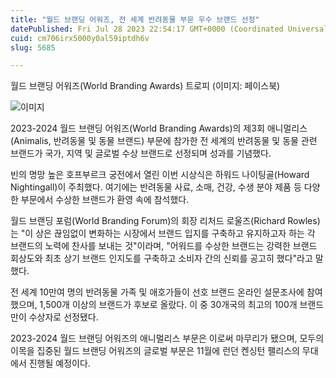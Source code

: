 ```yaml
---
title: "월드 브랜딩 어워즈, 전 세계 반려동물 부문 우수 브랜드 선정"
datePublished: Fri Jul 28 2023 22:54:17 GMT+0000 (Coordinated Universal Time)
cuid: cm706irx5000y0al59iptdh6v
slug: 5685

---
```



월드 브랜딩 어워즈(World Branding Awards) 트로피 (이미지: 페이스북)

![이미지](https://cdn.hashnode.com/res/hashnode/image/upload/v1739260038625/4cf45289-1554-4f52-acb0-97786823b60b.jpeg)

2023-2024 월드 브랜딩 어워즈(World Branding Awards)의 제3회 애니멀리스(Animalis, 반려동물 및 동물 브랜드) 부문에 참가한 전 세계의 반려동물 및 동물 관련 브랜드가 국가, 지역 및 글로벌 수상 브랜드로 선정되며 성과를 기념했다.

빈의 명망 높은 호프부르크 궁전에서 열린 이번 시상식은 하워드 나이팅골(Howard Nightingall)이 주최했다. 여기에는 반려동물 사료, 소매, 건강, 수생 분야 제품 등 다양한 부문에서 수상한 브랜드가 환영 속에 참석했다.

월드 브랜딩 포럼(World Branding Forum)의 회장 리처드 로울즈(Richard Rowles)는 "이 상은 끊임없이 변화하는 시장에서 브랜드 입지를 구축하고 유지하고자 하는 각 브랜드의 노력에 찬사를 보내는 것"이라며, "어워드를 수상한 브랜드는 강력한 브랜드 회상도와 최초 상기 브랜드 인지도를 구축하고 소비자 간의 신뢰를 공고히 했다"라고 말했다.

전 세계 10만여 명의 반려동물 가족 및 애호가들이 선호 브랜드 온라인 설문조사에 참여했으며, 1,500개 이상의 브랜드가 후보로 올랐다. 이 중 30개국의 최고의 100개 브랜드만이 수상자로 선정됐다.

2023-2024 월드 브랜딩 어워즈의 애니멀리스 부문은 이로써 마무리가 됐으며, 모두의 이목을 집중된 월드 브랜딩 어워즈의 글로벌 부문은 11월에 런던 켄싱턴 팰리스의 무대에서 진행될 예정이다.